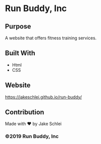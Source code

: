 # Run Buddy, Inc

## Purpose
A website that offers fitness training services.

## Built With 
* Html 
* CSS

## Website
https://jakeschlei.github.io/run-buddy/

## Contribution
Made with ❤️ by Jake Schlei 

### ©️2019 Run Buddy, Inc
